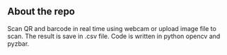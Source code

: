 ## About the repo

Scan QR and barcode in real time using webcam or upload image file to scan. The result is save in .csv file. Code is written in python opencv and pyzbar.
